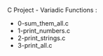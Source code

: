 C Project - Variadic Functions :
- 0-sum_them_all.c
- 1-print_numbers.c
- 2-print_strings.c
- 3-print_all.c
